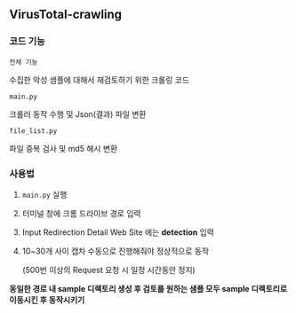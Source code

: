 ## VirusTotal-crawling

### 코드 기능

`전체 기능`

수집한 악성 샘플에 대해서 재검토하기 위한 크롤링 코드

`main.py`

크롤러 동작 수행 및 Json(결과) 파일 변환

`file_list.py`

파일 중복 검사 및 md5 해시 변환

### 사용법

1. `main.py` 실행
2. 터미널 창에 크롬 드라이브 경로 입력
3. Input Redirection Detail Web Site 에는 **detection** 입력
4. 10~30개 사이 캡차 수동으로 진행해줘야 정상적으로 동작
    
    (500번 이상의 Request 요청 시 일정 시간동안 정지)
    

**동일한 경로 내 sample 디렉토리 생성 후 검토를 원하는 샘플 모두 sample 디렉토리로 이동시킨 후 동작시키기**
